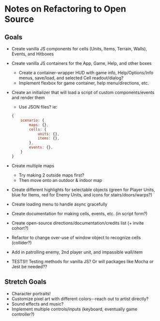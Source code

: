 # Notes on Refactoring to Open Source

## Goals
  * Create vanilla JS components for cells (Units, Items, Terrain, Walls), Events, and Hitboxes
  * Create vanilla JS containers for the App, Game, Help, and other boxes
    * Create a container-wrapper HUD with game info, Help/Options/Info menus, save/load, and selected Cell readout/dialog?
    * Implement flexbox for game container, help menu/directions, etc.
  * Create an initializer that will load a script of custom components/events and render them
    * Use JSON files? ie:

    ```javascript
    {
        scenario: {
            maps: {},
            cells: {
                units: {},
                items: {},
            },
            events: {},
        }
    }
    ```
      
  * Create multiple maps
    * Try making 2 outside maps first?
    * Then move onto an outdoor & indoor map
  * Create different highlights for selectable objects (green for Player Units, blue for Items, red for Enemy Units, and icons for stairs/doors/warps?)
  * Create loading menu to handle async gracefully
  * Create documentation for making cells, events, etc. (in script form?)
  * Create open-source directions/documentation/credits list (+ invite cohort?)
  * Refactor to change over-use of window object to recognize cells (collider?)
  * Add in patrolling enemy, 2nd player unit, and impassible wall/item
  * TESTS!! Testing methods for vanilla JS? Or will packages like Mocha or Jest be needed??


## Stretch Goals
  * Character portraits!
  * Customize pixel art with different colors--reach out to artist directly?
  * Sound effects and music?
  * Implement multiple controls/inputs (keyboard, eventually game controller?)
